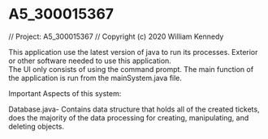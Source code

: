 # A5_300015367
// Project: A5_300015367
// Copyright (c) 2020 William Kennedy

This application use the latest version of java to run its processes.
Exterior or other software needed to use this application.  
The UI only consists of using the command prompt.  The main function of the
application is run from the mainSystem.java file.

Important Aspects of this system:

  Database.java- Contains data structure that holds all of the created tickets,
    does the majority of the data processing for creating, manipulating, and
    deleting objects.

